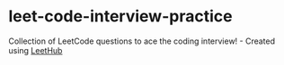 # leet-code-interview-practice
Collection of LeetCode questions to ace the coding interview! - Created using [LeetHub](https://github.com/QasimWani/LeetHub)

